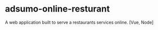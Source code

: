 # adsumo-online-resturant
A web application built to serve a restaurants services online. [Vue, Node]
